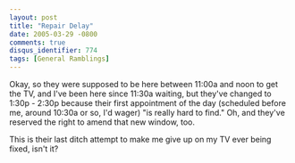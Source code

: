 ```yaml
---
layout: post
title: "Repair Delay"
date: 2005-03-29 -0800
comments: true
disqus_identifier: 774
tags: [General Ramblings]
---
```

Okay, so they were supposed to be here between 11:00a and noon to get
the TV, and I've been here since 11:30a waiting, but they've changed to
1:30p - 2:30p because their first appointment of the day (scheduled
before me, around 10:30a or so, I'd wager) "is really hard to find." Oh,
and they've reserved the right to amend that new window, too.
 
 This is their last ditch attempt to make me give up on my TV ever being
fixed, isn't it?

